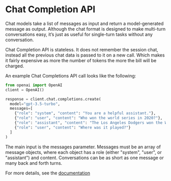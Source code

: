 # Chat Completion API

Chat models take a list of messages as input and return a model-generated message as output. Although the chat format is designed to make multi-turn conversations easy, it’s just as useful for single-turn tasks without any conversation.

Chat Completion API is stateless. It does not remember the session chat, instead all the previous chat data is passed to it on a new call. Which makes it fairly expensive as more the number of tokens the more the bill will be charged.

An example Chat Completions API call looks like the following:

```python
from openai import OpenAI
client = OpenAI()

response = client.chat.completions.create(
  model="gpt-3.5-turbo",
  messages=[
    {"role": "system", "content": "You are a helpful assistant."},
    {"role": "user", "content": "Who won the world series in 2020?"},
    {"role": "assistant", "content": "The Los Angeles Dodgers won the World Series in 2020."},
    {"role": "user", "content": "Where was it played?"}
  ]
)
```

The main input is the messages parameter. Messages must be an array of message objects, where each object has a role (either "system", "user", or "assistant") and content. Conversations can be as short as one message or many back and forth turns.

For more details, see the [documentation](https://platform.openai.com/docs/guides/text-generation/chat-completions-api)
